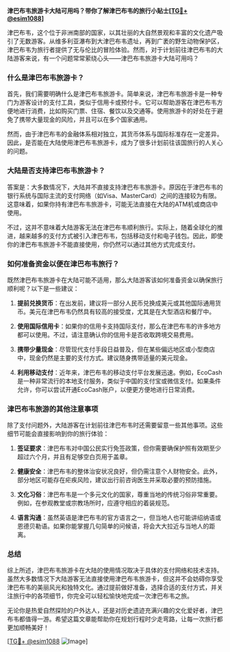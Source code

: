 **津巴布韦旅游卡大陆可用吗？带你了解津巴布韦的旅行小贴士[[TG💪+ @esim1088](https://t.me/s/esim1088)]**

津巴布韦，这个位于非洲南部的国家，以其壮丽的大自然景观和丰富的文化遗产吸引了无数游客。从维多利亚瀑布到大津巴布韦遗址，再到广袤的野生动物保护区，津巴布韦为旅行者提供了无与伦比的冒险体验。然而，对于计划前往津巴布韦的大陆游客来说，有一个问题常常萦绕心头——津巴布韦旅游卡大陆可用吗？

### 什么是津巴布韦旅游卡？

首先，我们需要明确什么是津巴布韦旅游卡。简单来说，津巴布韦旅游卡是一种专门为游客设计的支付工具，类似于信用卡或预付卡。它可以帮助游客在津巴布韦方便地进行消费，比如购买门票、住宿、餐饮以及交通等。使用旅游卡的好处在于避免了携带大量现金的风险，并且可以在多个国家通用。

然而，由于津巴布韦的金融体系相对独立，其货币体系与国际标准存在一定差异。因此，是否能在大陆使用津巴布韦旅游卡，成为了很多计划前往该国旅行的人关心的问题。

### 大陆是否支持津巴布韦旅游卡？

答案是：大多数情况下，大陆并不直接支持津巴布韦旅游卡。原因在于津巴布韦的银行系统与国际主流的支付网络（如Visa、MasterCard）之间的连接较为有限。这意味着，如果你持有津巴布韦旅游卡，可能无法直接在大陆的ATM机或商店中使用。

不过，这并不意味着大陆游客无法在津巴布韦顺利旅行。实际上，随着全球化的推进，越来越多的支付方式被引入津巴布韦，包括移动支付和电子钱包。因此，即使你的津巴布韦旅游卡不能直接使用，你仍然可以通过其他方式完成支付。

### 如何准备资金以便在津巴布韦旅行？

既然津巴布韦旅游卡在大陆可能不适用，那么大陆游客该如何准备资金以确保旅行顺利呢？以下是一些建议：

1. **提前兑换货币**：在出发前，建议将一部分人民币兑换成美元或其他国际通用货币。美元在津巴布韦仍然具有较高的接受度，尤其是在大型酒店和餐厅中。

2. **使用国际信用卡**：如果你的信用卡支持国际支付，那么在津巴布韦的许多地方都可以使用。不过，请注意确认你的信用卡是否收取跨境交易费用。

3. **携带少量现金**：尽管现代支付手段日益普及，但在某些偏远地区或小型商店中，现金仍然是主要的支付方式。建议随身携带适量的美元现金。

4. **利用移动支付**：近年来，津巴布韦的移动支付平台发展迅速。例如，EcoCash是一种非常流行的本地支付服务，类似于中国的支付宝或微信支付。如果条件允许，你可以尝试开通EcoCash账户，以便更方便地进行日常消费。

### 津巴布韦旅游的其他注意事项

除了支付问题外，大陆游客在计划前往津巴布韦时还需要留意一些其他事项。这些细节可能会直接影响到你的旅行体验：

1. **签证要求**：津巴布韦对中国公民实行免签政策，但你需要确保护照有效期至少超过六个月，并且有足够空白页用于盖章。

2. **健康安全**：津巴布韦的整体治安状况良好，但仍需注意个人财物安全。此外，部分地区可能存在疟疾风险，建议出行前咨询医生并采取必要的预防措施。

3. **文化习俗**：津巴布韦是一个多元文化的国家，尊重当地的传统习俗非常重要。例如，在参观教堂或宗教场所时，应遵守相应的着装规范。

4. **语言沟通**：虽然英语是津巴布韦的官方语言之一，但当地人也可能讲绍纳语或恩德贝勒语。如果你能掌握几句简单的问候语，将会大大拉近与当地人的距离。

### 总结

综上所述，津巴布韦旅游卡在大陆的使用情况取决于具体的支付网络和技术支持。虽然大多数情况下大陆游客无法直接使用津巴布韦旅游卡，但这并不会妨碍你享受津巴布韦的美丽风光和独特文化。通过提前做好准备，选择合适的支付方式，并关注旅行中的各项细节，你完全可以轻松愉快地完成一次津巴布韦之旅。

无论你是热爱自然探险的户外达人，还是对历史遗迹充满兴趣的文化爱好者，津巴布韦都值得一游。希望这篇文章能帮助你在规划行程时少走弯路，让每一次旅行都更加顺畅美好！

[[TG💪+ @esim1088](https://t.me/s/esim1088) ![Image](https://i.postimg.cc/4NQfJmqS/Snipaste-2025-05-13-00-14-12.png)]